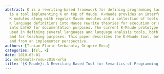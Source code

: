 ```yaml
---
abstract: K is a rewriting-based framework for defining programming languages. K-Maude
  is a tool implementing K on top of Maude. K-Maude provides an interface accepting
  K modules along with regular Maude modules and a collection of tools for transforming
  K language definitions into Maude rewrite theories for execution or analysis, or
  into LaTeX for documentation purposes. The current K-Maude prototype was successfully
  used in defining several languages and language analysis tools, both for research
  and for teaching purposes. This paper describes the K-Maude tool, both from a user
  and from an implementer perspective.
authors: [Traian Florin Serbanuta, Grigore Rosu]
categories: [fsl, k]
date: 2010-03-01
id: serbanuta-rosu-2010-wrla
title: '{K-Maude}: A Rewriting Based Tool for Semantics of Programming Languages'
---
```

